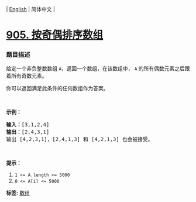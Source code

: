 | [English](README_EN.md) | 简体中文 |

# [905. 按奇偶排序数组](https://leetcode-cn.com/problems/sort-array-by-parity)
 ### 题目描述
<p>给定一个非负整数数组 <code>A</code>，返回一个数组，在该数组中，&nbsp;<code>A</code> 的所有偶数元素之后跟着所有奇数元素。</p>

<p>你可以返回满足此条件的任何数组作为答案。</p>

<p>&nbsp;</p>

<p><strong>示例：</strong></p>

<pre><strong>输入：</strong>[3,1,2,4]
<strong>输出：</strong>[2,4,3,1]
输出 [4,2,3,1]，[2,4,1,3] 和 [4,2,1,3] 也会被接受。
</pre>

<p>&nbsp;</p>

<p><strong>提示：</strong></p>

<ol>
	<li><code>1 &lt;= A.length &lt;= 5000</code></li>
	<li><code>0 &lt;= A[i] &lt;= 5000</code></li>
</ol>

**标签:**  [数组](https://leetcode-cn.com/tag/array) 